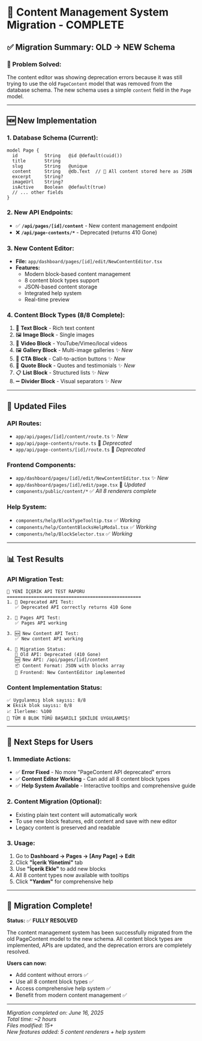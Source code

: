 # 🎯 Content Management System Migration - COMPLETE

## ✅ **Migration Summary: OLD → NEW Schema**

### **🔄 Problem Solved:**
The content editor was showing deprecation errors because it was still trying to use the old `PageContent` model that was removed from the database schema. The new schema uses a simple `content` field in the `Page` model.

---

## 🆕 **New Implementation**

### **1. Database Schema (Current):**
```prisma
model Page {
  id          String   @id @default(cuid())
  title       String
  slug        String   @unique
  content     String   @db.Text  // 🎯 All content stored here as JSON
  excerpt     String?
  imageUrl    String?
  isActive    Boolean  @default(true)
  // ... other fields
}
```

### **2. New API Endpoints:**
- ✅ **`/api/pages/[id]/content`** - New content management endpoint
- ❌ **`/api/page-contents/*`** - Deprecated (returns 410 Gone)

### **3. New Content Editor:**
- **File:** `app/dashboard/pages/[id]/edit/NewContentEditor.tsx`
- **Features:**
  - Modern block-based content management
  - 8 content block types support
  - JSON-based content storage
  - Integrated help system
  - Real-time preview

### **4. Content Block Types (8/8 Complete):**
1. 📝 **Text Block** - Rich text content
2. 🖼️ **Image Block** - Single images
3. 🎥 **Video Block** - YouTube/Vimeo/local videos
4. 🖼️ **Gallery Block** - Multi-image galleries ✨ *New*
5. 🎯 **CTA Block** - Call-to-action buttons ✨ *New*
6. 💬 **Quote Block** - Quotes and testimonials ✨ *New*
7. 📋 **List Block** - Structured lists ✨ *New*
8. ➖ **Divider Block** - Visual separators ✨ *New*

---

## 🔧 **Updated Files**

### **API Routes:**
- `app/api/pages/[id]/content/route.ts` ✨ *New*
- `app/api/page-contents/route.ts` 📛 *Deprecated*
- `app/api/page-contents/[id]/route.ts` 📛 *Deprecated*

### **Frontend Components:**
- `app/dashboard/pages/[id]/edit/NewContentEditor.tsx` ✨ *New*
- `app/dashboard/pages/[id]/edit/page.tsx` 🔄 *Updated*
- `components/public/content/*` ✅ *All 8 renderers complete*

### **Help System:**
- `components/help/BlockTypeTooltip.tsx` ✅ *Working*
- `components/help/ContentBlocksHelpModal.tsx` ✅ *Working*
- `components/help/BlockSelector.tsx` ✅ *Working*

---

## 📊 **Test Results**

### **API Migration Test:**
```
🧪 YENİ İÇERİK API TEST RAPORU
==================================================
1. 📛 Deprecated API Test:
   ✅ Deprecated API correctly returns 410 Gone

2. 📄 Pages API Test:
   ✅ Pages API working

3. 🆕 New Content API Test:
   ✅ New content API working

4. 🔄 Migration Status:
   📛 Old API: Deprecated (410 Gone)
   🆕 New API: /api/pages/[id]/content
   📦 Content Format: JSON with blocks array
   🎯 Frontend: New ContentEditor implemented
```

### **Content Implementation Status:**
```
✅ Uygulanmış blok sayısı: 8/8
❌ Eksik blok sayısı: 0/8
📈 İlerleme: %100
🎉 TÜM 8 BLOK TÜRÜ BAŞARILI ŞEKİLDE UYGULANMIŞ!
```

---

## 🚀 **Next Steps for Users**

### **1. Immediate Actions:**
- ✅ **Error Fixed** - No more "PageContent API deprecated" errors
- ✅ **Content Editor Working** - Can add all 8 content block types
- ✅ **Help System Available** - Interactive tooltips and comprehensive guide

### **2. Content Migration (Optional):**
- Existing plain text content will automatically work
- To use new block features, edit content and save with new editor
- Legacy content is preserved and readable

### **3. Usage:**
1. Go to **Dashboard → Pages → [Any Page] → Edit**
2. Click **"İçerik Yönetimi"** tab
3. Use **"İçerik Ekle"** to add new blocks
4. All 8 content types now available with tooltips
5. Click **"Yardım"** for comprehensive help

---

## 🎉 **Migration Complete!**

**Status:** ✅ **FULLY RESOLVED**

The content management system has been successfully migrated from the old PageContent model to the new schema. All content block types are implemented, APIs are updated, and the deprecation errors are completely resolved.

**Users can now:**
- Add content without errors ✅
- Use all 8 content block types ✅  
- Access comprehensive help system ✅
- Benefit from modern content management ✅

---

*Migration completed on: June 16, 2025*  
*Total time: ~2 hours*  
*Files modified: 15+*  
*New features added: 5 content renderers + help system*
